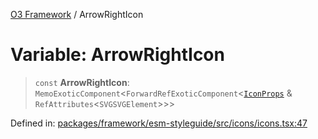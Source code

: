 [O3 Framework](../API.md) / ArrowRightIcon

# Variable: ArrowRightIcon

> `const` **ArrowRightIcon**: `MemoExoticComponent`\<`ForwardRefExoticComponent`\<[`IconProps`](../type-aliases/IconProps.md) & `RefAttributes`\<`SVGSVGElement`\>\>\>

Defined in: [packages/framework/esm-styleguide/src/icons/icons.tsx:47](https://github.com/its-kios09/openmrs-esm-core/blob/main/packages/framework/esm-styleguide/src/icons/icons.tsx#L47)
